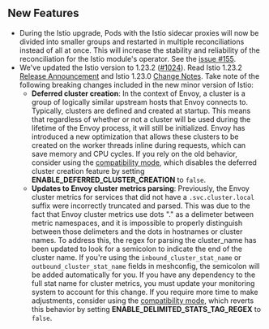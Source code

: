 ## New Features

- During the Istio upgrade, Pods with the Istio sidecar proxies will now be divided into smaller groups and restarted in multiple reconciliations instead of all at once. This will increase the stability and reliability of the reconciliation for the Istio module's operator. See the [issue #155](https://github.com/kyma-project/istio/issues/155).
- We've updated the Istio version to 1.23.2 ([#1024](https://github.com/kyma-project/istio/pull/1024)). Read Istio 1.23.2 [Release Announcement](https://istio.io/latest/news/releases/1.23.x/announcing-1.23.2/) and Istio 1.23.0 [Change Notes](https://istio.io/latest/news/releases/1.23.x/announcing-1.23/change-notes/). Take note of the following breaking changes included in the new minor version of Istio:
  - **Deferred cluster creation**: In the context of Envoy, a cluster is a group of logically similar upstream hosts that Envoy connects to. Typically, clusters are defined and created at startup. This means that regardless of whether or not a cluster will be used during the lifetime of the Envoy process, it will still be initialized. Envoy has introduced a new optimization that allows these clusters to be created on the worker threads inline during requests, which can save memory and CPU cycles. If you rely on the old behavior, consider using the [compatibility mode](https://kyma-project.io/#/istio/user/00-10-overview-istio-controller?id=compatibility-mode), which disables the deferred cluster creation feature by setting **ENABLE_DEFERRED_CLUSTER_CREATION** to `false`.
  - **Updates to Envoy cluster metrics parsing**: Previously, the Envoy cluster metrics for services that did not have a `.svc.cluster.local` suffix were incorrectly truncated and parsed. This was due to the fact that Envoy cluster metrics use dots "." as a delimeter between metric namespaces, and it is impossible to properly distinguish between those delimeters and the dots in hostnames or cluster names. To address this, the regex for parsing the cluster_name has been updated to look for a semicolon to indicate the end of the cluster name. If you're using the `inbound_cluster_stat_name` or `outbound_cluster_stat_name` fields in meshconfig, the semicolon will be added automatically for you. If you have any dependency to the full stat name for cluster metrics, you must update your monitoring system to account for this change. If you require more time to make adjustments, consider using the [compatibility mode](https://kyma-project.io/#/istio/user/00-10-overview-istio-controller?id=compatibility-mode), which reverts this behavior by setting **ENABLE_DELIMITED_STATS_TAG_REGEX** to `false`.